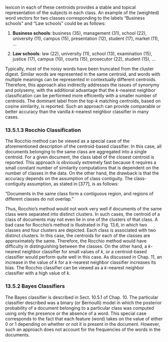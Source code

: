 
lexicon in each of these centroids provides a stable and topical representation of the subjects in each class. An example of the (weighted) word vectors for two classes corresponding to the labels “Business schools” and “Law schools” could be as follows:

1. **Business schools**: business (35), management (31), school (22), university (11), campus (15), presentation (12), student (17), market (11), ...

2. **Law schools**: law (22), university (11), school (13), examination (15), justice (17), campus (10), courts (15), prosecutor (22), student (15), ...

Typically, most of the noisy words have been truncated from the cluster digest. Similar words are represented in the same centroid, and words with multiple meanings can be represented in contextually different centroids. Therefore, this approach also indirectly addresses the issues of synonymy and polysemy, with the additional advantage that the $k$-nearest neighbor classification can be performed more efficiently with a smaller number of centroids. The dominant label from the top-$k$ matching centroids, based on cosine similarity, is reported. Such an approach can provide comparable or better accuracy than the vanilla $k$-nearest neighbor classifier in many cases.

### 13.5.1.3 Rocchio Classification

The Rocchio method can be viewed as a special case of the aforementioned description of the centroid-based classifier. In this case, all documents belonging to the same class are aggregated into a single centroid. For a given document, the class label of the closest centroid is reported. This approach is obviously extremely fast because it requires a small constant number of similarity computations that is dependent on the number of classes in the data. On the other hand, the drawback is that the accuracy depends on the assumption of class contiguity. The class-contiguity assumption, as stated in [377], is as follows:

“Documents in the same class form a contiguous region, and regions of different classes do not overlap.”

Thus, Rocchio’s method would not work very well if documents of the same class were separated into distinct clusters. In such cases, the centroid of a class of documents may not even lie in one of the clusters of that class. A bad case for Rocchio’s method is illustrated in Fig. 13.6, in which two classes and four clusters are depicted. Each class is associated with two distinct clusters. In this case, the centroids for each of the classes are approximately the same. Therefore, the Rocchio method would have difficulty in distinguishing between the classes. On the other hand, a $k$-nearest neighbor classifier for small values of $k$, or a centroid-based classifier would perform quite well in this case. As discussed in Chap. 11, an increase in the value of $k$ for a $k$-nearest neighbor classifier increases its bias. The Rocchio classifier can be viewed as a $k$-nearest neighbor classifier with a high value of $k$.

### 13.5.2 Bayes Classifiers

The Bayes classifier is described in Sect. 10.5.1 of Chap. 10. The particular classifier described was a binary (or Bernoulli) model in which the posterior probability of a document belonging to a particular class was computed using only the presence or the absence of a word. This special case corresponds to the fact that each feature (word) takes on the value of either 0 or 1 depending on whether or not it is present in the document. However, such an approach does not account for the frequencies of the words in the documents.
